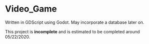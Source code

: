 # Video_Game
Written in GDScript using Godot. May incorporate a database later on.

This project is **incomplete** and is estimated to be completed around 05/22/2020.